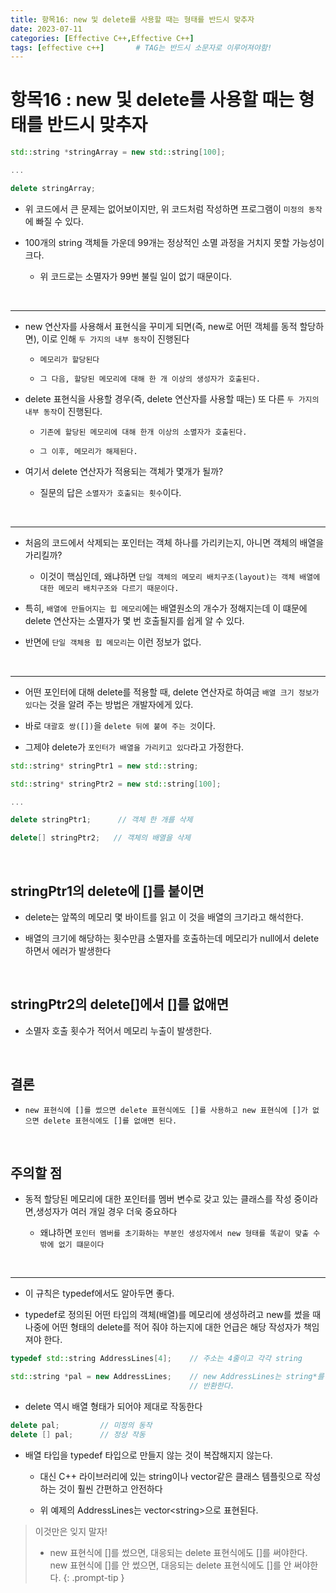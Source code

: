```yaml
---
title: 항목16: new 및 delete를 사용할 때는 형태를 반드시 맞추자
date: 2023-07-11
categories: [Effective C++,Effective C++]
tags: [effective c++]		# TAG는 반드시 소문자로 이루어져야함!
---
```


**항목16 : new 및 delete를 사용할 때는 형태를 반드시 맞추자**
=========

```c++
std::string *stringArray = new std::string[100];

...

delete stringArray;
```

* 위 코드에서 큰 문제는 없어보이지만, 위 코드처럼 작성하면 프로그램이 `미정의 동작`에 빠질 수 있다.

* 100개의 string 객체들 가운데 99개는 정상적인 소멸 과정을 거치지 못할 가능성이 크다.

  * 위 코드로는 소멸자가 99번 불릴 일이 없기 때문이다.

<br>

---------

* new 연산자를 사용해서 표현식을 꾸미게 되면(즉, new로 어떤 객체를 동적 할당하면),
  이로 인해 `두 가지의 내부 동작`이 진행된다

  * `메모리가 할당된다`

  * `그 다음, 할당된 메모리에 대해 한 개 이상의 생성자가 호출된다.`

* delete 표현식을 사용할 경우(즉, delete 연산자를 사용할 때는) 또 다른 `두 가지의 내부 동작`이 진행된다.

  * `기존에 할당된 메모리에 대해 한개 이상의 소멸자가 호출된다.`

  * `그 이후, 메모리가 해제된다.`

* 여기서 delete 연산자가 적용되는 객체가 몇개가 될까?

  * 질문의 답은 `소멸자가 호출되는 횟수`이다.

<br>

------------

* 처음의 코드에서 삭제되는 포인터는 객체 하나를 가리키는지, 아니면 객체의 배열을 가리킬까?

  * 이것이 핵심인데, 왜냐하면 `단일 객체의 메모리 배치구조(layout)는 객체 배열에 대한 메모리 배치구조와 다르기 때문이다.`

* 특히, `배열에 만들어지는 힙 메모리`에는 배열원소의 개수가 정해지는데 이 떄문에 delete 연산자는 소멸자가 몇 번 호출될지를 쉽게 알 수 있다.

* 반면에 `단일 객체용 힙 메모리`는 이런 정보가 없다.

<br>

----------------

* 어떤 포인터에 대해 delete를 적용할 때, delete 연산자로 하여금 `배열 크기 정보가 있다`는 것을 알려 주는 방법은 개발자에게 있다.

* 바로 `대괄호 쌍([])`을 `delete 뒤에 붙여 주는 것`이다.

* 그제야 delete가 `포인터가 배열을 가리키고 있다`라고 가정한다.

```c++
std::string* stringPtr1 = new std::string;

std::string* stringPtr2 = new std::string[100];

...

delete stringPtr1;      // 객체 한 개를 삭제

delete[] stringPtr2;   // 객체의 배열을 삭제
```

<br>

**stringPtr1의 delete에 []를 붙이면**
--------

* delete는 앞쪽의 메모리 몇 바이트를 읽고 이 것을 배열의 크기라고 해석한다.

* 배열의 크기에 해당하는 횟수만큼 소멸자를 호출하는데 메모리가 null에서 delete하면서 에러가 발생한다

<br>

**stringPtr2의 delete[]에서 []를 없애면**
--------

* 소멸자 호출 횟수가 적어서 메모리 누출이 발생한다.

<Br>

**결론**
--------------

* `new 표현식에 []를 썼으면 delete 표현식에도 []를 사용하고 new 표현식에 []가 없으면 delete 표현식에도 []를 없애면 된다.`

<br>

**주의할 점**
-----------

* 동적 할당된 메모리에 대한 포인터를 멤버 변수로 갖고 있는 클래스를 작성 중이라면,생성자가 여러 개일 경우 더욱 중요하다

  * 왜냐하면 `포인터 멤버를 초기화하는 부분인 생성자에서 new 형태를 똑같이 맞출 수 밖에 없기 떄문이다`

<br>

--------

* 이 규칙은 typedef에서도 알아두면 좋다.

* typedef로 정의된 어떤 타입의 객체(배열)를 메모리에 생성하려고 new를 썼을 때 나중에 어떤 형태의 delete를 적어 줘야 하는지에 대한 언급은 해당 작성자가 책임져야 한다.

```c++
typedef std::string AddressLines[4];    // 주소는 4줄이고 각각 string

std::string *pal = new AddressLines;    // new AddressLines는 string*를
                                        // 반환한다.
```

* delete 역시 배열 형태가 되어야 제대로 작동한다

```c++
delete pal;         // 미정의 동작
delete [] pal;      // 정상 작동
```

* 배열 타입을 typedef 타입으로 만들지 않는 것이 복잡해지지 않는다.
  * 대신 C++ 라이브러리에 있는 string이나 vector같은 클래스 템플릿으로 작성하는 것이 훨씬 간편하고 안전하다

  * 위 예제의 AddressLines는 vector\<string>으로 표현된다.


> 이것만은 잊지 말자!
> * new 표현식에 []를 썼으면, 대응되는 delete 표현식에도 []를 써야한다.<Br>
>   new 표현식에 []를 안 썼으면, 대응되는 delete 표현식에도 []를 안 써야한다.
{: .prompt-tip }
